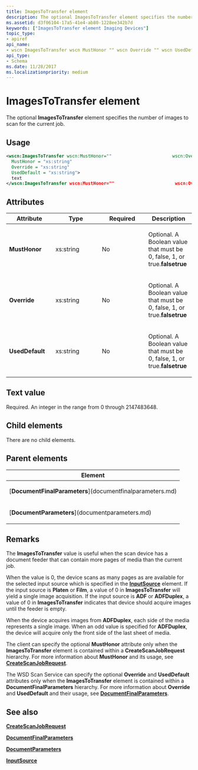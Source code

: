 ```yaml
---
title: ImagesToTransfer element
description: The optional ImagesToTransfer element specifies the number of images to scan for the current job.
ms.assetid: d3f06104-17a5-41e4-ab80-1228ee342b7d
keywords: ["ImagesToTransfer element Imaging Devices"]
topic_type:
- apiref
api_name:
- wscn ImagesToTransfer wscn MustHonor "" wscn Override "" wscn UsedDefault ""
api_type:
- Schema
ms.date: 11/28/2017
ms.localizationpriority: medium
---
```


# ImagesToTransfer element


The optional **ImagesToTransfer** element specifies the number of images to scan for the current job.

Usage
-----

```xml
<wscn:ImagesToTransfer wscn:MustHonor=""                       wscn:Override=""                       wscn:UsedDefault=""
  MustHonor = "xs:string"
  Override = "xs:string"
  UsedDefault = "xs:string">
  text
</wscn:ImagesToTransfer wscn:MustHonor=""                       wscn:Override=""                       wscn:UsedDefault="">
```

Attributes
----------

<table>
<colgroup>
<col width="25%" />
<col width="25%" />
<col width="25%" />
<col width="25%" />
</colgroup>
<thead>
<tr class="header">
<th>Attribute</th>
<th>Type</th>
<th>Required</th>
<th>Description</th>
</tr>
</thead>
<tbody>
<tr class="odd">
<td><p><strong><strong>MustHonor</strong></strong></p></td>
<td><p>xs:string</p></td>
<td><p>No</p></td>
<td><p></p>
<p>Optional. A Boolean value that must be 0, false, 1, or true.<strong>falsetrue</strong></p></td>
</tr>
<tr class="even">
<td><p><strong><strong>Override</strong></strong></p></td>
<td><p>xs:string</p></td>
<td><p>No</p></td>
<td><p></p>
<p>Optional. A Boolean value that must be 0, false, 1, or true.<strong>falsetrue</strong></p></td>
</tr>
<tr class="odd">
<td><p><strong><strong>UsedDefault</strong></strong></p></td>
<td><p>xs:string</p></td>
<td><p>No</p></td>
<td><p></p>
<p>Optional. A Boolean value that must be 0, false, 1, or true.<strong>falsetrue</strong></p></td>
</tr>
</tbody>
</table>

Text value
----------

Required. An integer in the range from 0 through 2147483648.

## Child elements


There are no child elements.

## Parent elements


<table>
<colgroup>
<col width="100%" />
</colgroup>
<thead>
<tr class="header">
<th>Element</th>
</tr>
</thead>
<tbody>
<tr class="odd">
<td><p>[<strong>DocumentFinalParameters</strong>](documentfinalparameters.md)</p></td>
</tr>
<tr class="even">
<td><p>[<strong>DocumentParameters</strong>](documentparameters.md)</p></td>
</tr>
</tbody>
</table>

Remarks
-------

The **ImagesToTransfer** value is useful when the scan device has a document feeder that can contain more pages of media than the current job.

When the value is 0, the device scans as many pages as are available for the selected input source which is specified in the [**InputSource**](inputsource.md) element. If the input source is **Platen** or **Film**, a value of 0 in **ImagesToTransfer** will yield a single image acquisition. If the input source is **ADF** or **ADFDuplex**, a value of 0 in **ImagesToTransfer** indicates that device should acquire images until the feeder is empty.

When the device acquires images from **ADFDuplex**, each side of the media represents a single image. When an odd value is specified for **ADFDuplex**, the device will acquire only the front side of the last sheet of media.

The client can specify the optional **MustHonor** attribute only when the **ImagesToTransfer** element is contained within a **CreateScanJobRequest** hierarchy. For more information about **MustHonor** and its usage, see [**CreateScanJobRequest**](createscanjobrequest.md).

The WSD Scan Service can specify the optional **Override** and **UsedDefault** attributes only when the **ImagesToTransfer** element is contained within a **DocumentFinalParameters** hierarchy. For more information about **Override** and **UsedDefault** and their usage, see [**DocumentFinalParameters**](documentfinalparameters.md).

## See also


[**CreateScanJobRequest**](createscanjobrequest.md)

[**DocumentFinalParameters**](documentfinalparameters.md)

[**DocumentParameters**](documentparameters.md)

[**InputSource**](inputsource.md)

 

 






